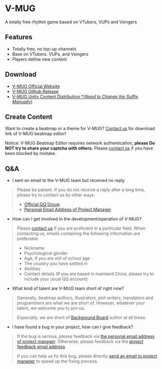 # V-MUG
A totally free rhythm game based on VTubers, VUPs and Vsingers

## Features
- Totally free, no top-up channels
- Base on VTubers. VUPs, and Vsingers
- Players define new content

## Download
- [V-MUG Official Website](https://v-mug.top/download/)
- [V-MUG Github Release](https://github.com/)
- [V-MUG Unity Content Distribution *(*Need to Change the Suffix Manually*)](https://assetstreaming-content.unity.cn/client_api/v1/buckets/843ca5fb-ace3-4834-9076-425ee5880472/release_by_badge/latest/content/latest.apk)

## Create Content
Want to create a beatmap or a theme for V-MUG? [Contact us](mailto:editor@v-mug.top) for download link of V-MUG beatmap editor!

Notice: V-MUG Beatmap Editor requires network authentication, **please Do NOT try to share your captcha with others.** Please [contact us](mailto:editor@v-mug.top) if you have been blocked by mistake.

## Q&A
- I sent an email to the V-MUG team but received no reply
> Please be patient. If you do not receive a reply after a long time, please try to contact us by other ways:
> - [Official QQ Group](https://jq.qq.com/?_wv=1027&k=Q56LmyRE)
> - [Personal Email Address of Project Manager](mailto:admin@huachan.top)

- How can I get involved in the development/operation of V-MUG?
> Please [contact us](mailto:talent@v-mug.top) if you are proficient in a particular field. When contacting us, emails containing the following information are preferable:
> - Nickname
> - Psychological gender
> - Age, if you are still of school age
> - The country you have settled in
> - Abilities
> - Contact details (If you are based in mainland China, please try to include your usual QQ account)

- What kind of talent are V-MUG team short of right now?
> Generally, beatmap authors, illustrators, plot writers, translators and programmers are what we are short of. However, whatever your talent, we welcome you to join us.
>
> Especially, we are short of [Background Board](https://v-mug.top/background-board) author at all times.

- I have found a bug in your project, how can I give feedback?
> If the bug is serious, please feedback via [the personal email address of project manager](mailto:admin@huachan.top). Otherwise, please feedback via the [project feedback email address](mailto:feedback@v-mug.top).
>
> If you can help us fix this bug, please directly [send an email to project manager](mailto:admin@huachan.top) to speed up the fixing process.
